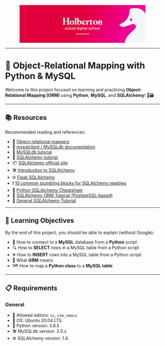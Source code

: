 <div align="center"><img src="https://github.com/ksyv/holbertonschool-web_front_end/blob/main/baniere_holberton.png"></div>

---

# 📘 Object-Relational Mapping with Python & MySQL

Welcome to this project focused on learning and practicing **Object-Relational Mapping (ORM)** using **Python**, **MySQL**, and **SQLAlchemy**! 🐍🗃️

---

## 📚 Resources

Recommended reading and references:

- 🔗 [Object-relational mappers](https://en.wikipedia.org/wiki/Object-relational_mapping)
- 🧾 [mysqlclient / MySQLdb documentation](https://mysqlclient.readthedocs.io/)
- 🧪 [MySQLdb tutorial](https://www.tutorialspoint.com/python/python_database_access.htm)
- 🧠 [SQLAlchemy tutorial](https://docs.sqlalchemy.org/en/14/orm/tutorial.html)
- 📦 [SQLAlchemy official site](https://www.sqlalchemy.org/)
- 🛠️ [Introduction to SQLAlchemy](https://realpython.com/python-sqlalchemy/)
- 🌐 [Flask SQLAlchemy](https://flask-sqlalchemy.palletsprojects.com/)
- ❗ [10 common stumbling blocks for SQLAlchemy newbies](https://docs.sqlalchemy.org/en/14/faq/sessions.html)
- 📑 [Python SQLAlchemy Cheatsheet](https://cheatography.com/)
- 🧪 [SQLAlchemy ORM Tutorial (PostgreSQL-based)](https://overiq.com/sqlalchemy-101/)
- 📖 [General SQLAlchemy Tutorial](https://docs.sqlalchemy.org/en/14/tutorial/index.html)

---

## 🎯 Learning Objectives

By the end of this project, you should be able to explain (without Google):

- 🔌 How to connect to a **MySQL** database from a **Python** script
- 🔍 How to **SELECT** rows in a MySQL table from a Python script
- ➕ How to **INSERT** rows into a MySQL table from a Python script
- 🧱 What **ORM** means
- 🗺️ How to map a **Python class** to a **MySQL table**

---

## 📋 Requirements

### General

- 📝 Allowed editors: `vi`, `vim`, `emacs`
- 🐧 OS: Ubuntu 20.04 LTS
- 🐍 Python version: 3.8.5
- 🛠️ MySQLdb version: 2.0.x
- ⚙️ SQLAlchemy version: 1.4.
